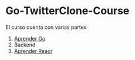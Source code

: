 # Go-TwitterClone-Course

El curso cuenta con varias partes

1. [Aprender Go](./Go-Course-Language/Golang.md)
2. Backend
3. [Aprender Reacr](./React-Quick-Course/React.md)
